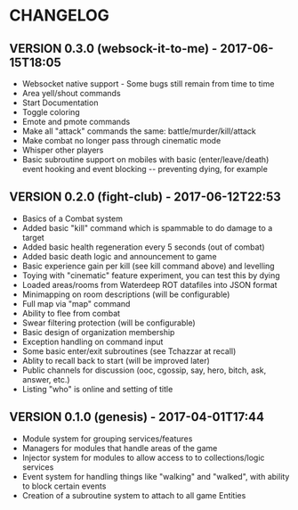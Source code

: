 # CHANGELOG

## VERSION 0.3.0 (websock-it-to-me) - 2017-06-15T18:05

* Websocket native support - Some bugs still remain from time to time
* Area yell/shout commands
* Start Documentation
* Toggle coloring
* Emote and pmote commands
* Make all "attack" commands the same: battle/murder/kill/attack
* Make combat no longer pass through cinematic mode
* Whisper other players
* Basic subroutine support on mobiles with basic (enter/leave/death)
  event hooking and event blocking -- preventing dying, for example


## VERSION 0.2.0 (fight-club) - 2017-06-12T22:53

* Basics of a Combat system
* Added basic "kill" command which is spammable to do damage to a target
* Added basic health regeneration every 5 seconds (out of combat)
* Added basic death logic and announcement to game
* Basic experience gain per kill (see kill command above) and levelling
* Toying with "cinematic" feature experiment, you can test this by dying
* Loaded areas/rooms from Waterdeep ROT datafiles into JSON format
* Minimapping on room descriptions (will be configurable)
* Full map via "map" command
* Ability to flee from combat
* Swear filtering protection (will be configurable)
* Basic design of organization membership
* Exception handling on command input
* Some basic enter/exit subroutines (see Tchazzar at recall)
* Ablity to recall back to start (will be improved later)
* Public channels for discussion (ooc, cgossip, say, hero, bitch, ask, answer, etc.)
* Listing "who" is online and setting of title


## VERSION 0.1.0 (genesis) - 2017-04-01T17:44

* Module system for grouping services/features
* Managers for modules that handle areas of the game
* Injector system for modules to allow access to to collections/logic services
* Event system for handling things like "walking" and "walked", with ability to block certain events
* Creation of a subroutine system to attach to all game Entities
